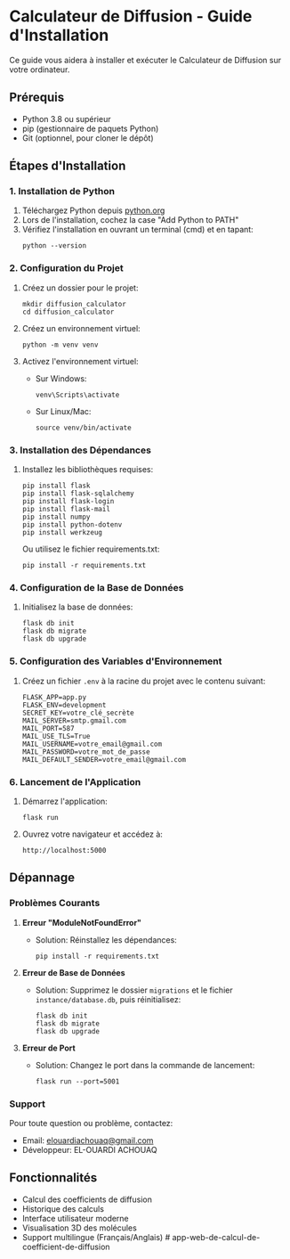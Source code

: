 # Calculateur de Diffusion - Guide d'Installation

Ce guide vous aidera à installer et exécuter le Calculateur de Diffusion sur votre ordinateur.

## Prérequis

- Python 3.8 ou supérieur
- pip (gestionnaire de paquets Python)
- Git (optionnel, pour cloner le dépôt)

## Étapes d'Installation

### 1. Installation de Python

1. Téléchargez Python depuis [python.org](https://www.python.org/downloads/)
2. Lors de l'installation, cochez la case "Add Python to PATH"
3. Vérifiez l'installation en ouvrant un terminal (cmd) et en tapant:
   ```
   python --version
   ```

### 2. Configuration du Projet

1. Créez un dossier pour le projet:
   ```
   mkdir diffusion_calculator
   cd diffusion_calculator
   ```

2. Créez un environnement virtuel:
   ```
   python -m venv venv
   ```

3. Activez l'environnement virtuel:
   - Sur Windows:
     ```
     venv\Scripts\activate
     ```
   - Sur Linux/Mac:
     ```
     source venv/bin/activate
     ```

### 3. Installation des Dépendances

1. Installez les bibliothèques requises:
   ```
   pip install flask
   pip install flask-sqlalchemy
   pip install flask-login
   pip install flask-mail
   pip install numpy
   pip install python-dotenv
   pip install werkzeug
   ```

   Ou utilisez le fichier requirements.txt:
   ```
   pip install -r requirements.txt
   ```

### 4. Configuration de la Base de Données

1. Initialisez la base de données:
   ```
   flask db init
   flask db migrate
   flask db upgrade
   ```

### 5. Configuration des Variables d'Environnement

1. Créez un fichier `.env` à la racine du projet avec le contenu suivant:
   ```
   FLASK_APP=app.py
   FLASK_ENV=development
   SECRET_KEY=votre_clé_secrète
   MAIL_SERVER=smtp.gmail.com
   MAIL_PORT=587
   MAIL_USE_TLS=True
   MAIL_USERNAME=votre_email@gmail.com
   MAIL_PASSWORD=votre_mot_de_passe
   MAIL_DEFAULT_SENDER=votre_email@gmail.com
   ```

### 6. Lancement de l'Application

1. Démarrez l'application:
   ```
   flask run
   ```

2. Ouvrez votre navigateur et accédez à:
   ```
   http://localhost:5000
   ```

## Dépannage

### Problèmes Courants

1. **Erreur "ModuleNotFoundError"**
   - Solution: Réinstallez les dépendances:
     ```
     pip install -r requirements.txt
     ```

2. **Erreur de Base de Données**
   - Solution: Supprimez le dossier `migrations` et le fichier `instance/database.db`, puis réinitialisez:
     ```
     flask db init
     flask db migrate
     flask db upgrade
     ```

3. **Erreur de Port**
   - Solution: Changez le port dans la commande de lancement:
     ```
     flask run --port=5001
     ```

### Support

Pour toute question ou problème, contactez:
- Email: elouardiachouaq@gmail.com
- Développeur: EL-OUARDI ACHOUAQ

## Fonctionnalités

- Calcul des coefficients de diffusion
- Historique des calculs
- Interface utilisateur moderne
- Visualisation 3D des molécules
- Support multilingue (Français/Anglais) #   a p p - w e b - d e - c a l c u l - d e - c o e f f i c i e n t - d e - d i f f u s i o n  
 
